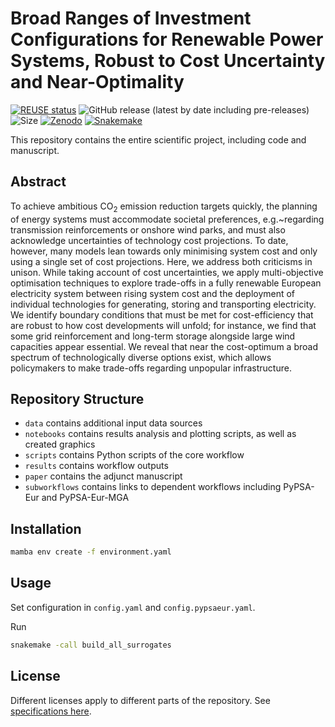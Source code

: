 # Broad Ranges of Investment Configurations for Renewable Power Systems, Robust to Cost Uncertainty and Near-Optimality

[![REUSE status](https://api.reuse.software/badge/github.com/fneum/broad-ranges)](https://api.reuse.software/info/github.com/fneum/broad-ranges)
![GitHub release (latest by date including pre-releases)](https://img.shields.io/github/v/release/fneum/broad-ranges?include_prereleases)
![Size](https://img.shields.io/github/repo-size/fneum/broad-ranges)
[![Zenodo](https://zenodo.org/badge/DOI/10.5281/zenodo.6642651.svg)](https://doi.org/10.5281/zenodo.6642651)
[![Snakemake](https://img.shields.io/badge/snakemake-≥6.0.0-brightgreen.svg?style=flat)](https://snakemake.readthedocs.io)

This repository contains the entire scientific project, including code and manuscript.
## Abstract

To achieve ambitious CO$_2$ emission reduction targets quickly, the planning of
energy systems must accommodate societal preferences, e.g.~regarding
transmission reinforcements or onshore wind parks, and must also acknowledge
uncertainties of technology cost projections. To date, however, many models lean
towards only minimising system cost and only using a single set of cost
projections. Here, we address both criticisms in unison. While taking account of
cost uncertainties, we apply multi-objective optimisation techniques to explore
trade-offs in a fully renewable European electricity system between rising
system cost and the deployment of individual technologies for generating,
storing and transporting electricity. We identify boundary conditions that must
be met for cost-efficiency that are robust to how cost developments will unfold;
for instance, we find that some grid reinforcement and long-term storage
alongside large wind capacities appear essential. We reveal that near the
cost-optimum a broad spectrum of technologically diverse options exist, which
allows policymakers to make trade-offs regarding unpopular infrastructure.

## Repository Structure

- `data` contains additional input data sources
- `notebooks` contains results analysis and plotting scripts, as well as created graphics
- `scripts` contains Python scripts of the core workflow
- `results` contains workflow outputs
- `paper` contains the adjunct manuscript
- `subworkflows` contains links to dependent workflows including PyPSA-Eur and PyPSA-Eur-MGA
## Installation

```sh
mamba env create -f environment.yaml
```
## Usage

Set configuration in `config.yaml` and `config.pypsaeur.yaml`.

Run

```sh
snakemake -call build_all_surrogates
```

## License

Different licenses apply to different parts of the repository. See [specifications here](.reuse/dep5).